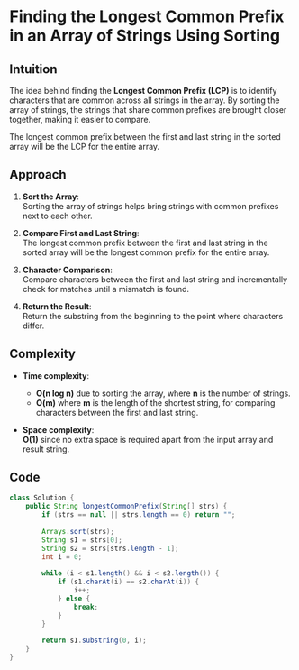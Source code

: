 # Finding the Longest Common Prefix in an Array of Strings Using Sorting

## Intuition
The idea behind finding the **Longest Common Prefix (LCP)** is to identify characters that are common across all strings in the array. By sorting the array of strings, the strings that share common prefixes are brought closer together, making it easier to compare.

The longest common prefix between the first and last string in the sorted array will be the LCP for the entire array.

## Approach

1. **Sort the Array**:  
   Sorting the array of strings helps bring strings with common prefixes next to each other.

2. **Compare First and Last String**:  
   The longest common prefix between the first and last string in the sorted array will be the longest common prefix for the entire array.

3. **Character Comparison**:  
   Compare characters between the first and last string and incrementally check for matches until a mismatch is found.

4. **Return the Result**:  
   Return the substring from the beginning to the point where characters differ.

## Complexity

- **Time complexity**:  
  - **O(n log n)** due to sorting the array, where **n** is the number of strings.
  - **O(m)** where **m** is the length of the shortest string, for comparing characters between the first and last string.

- **Space complexity**:  
  **O(1)** since no extra space is required apart from the input array and result string.

## Code

```java
class Solution {
    public String longestCommonPrefix(String[] strs) {
        if (strs == null || strs.length == 0) return "";
        
        Arrays.sort(strs);
        String s1 = strs[0];
        String s2 = strs[strs.length - 1];
        int i = 0;
        
        while (i < s1.length() && i < s2.length()) {
            if (s1.charAt(i) == s2.charAt(i)) {
                i++;
            } else {
                break;
            }
        }
        
        return s1.substring(0, i);
    }
}
